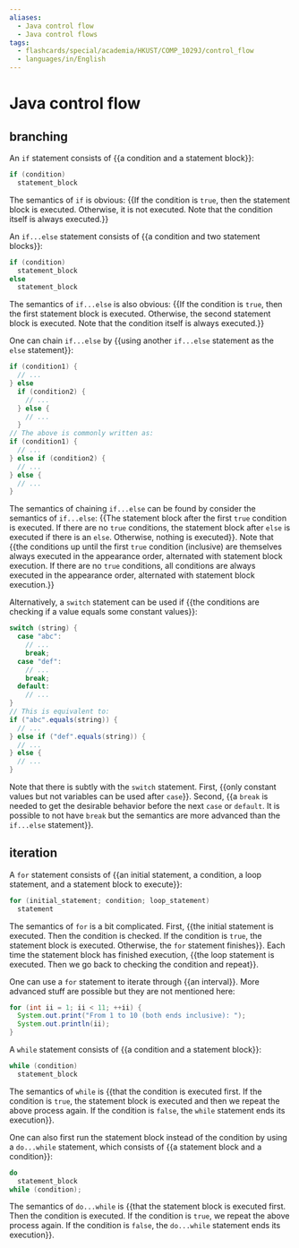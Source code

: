 ```yaml
---
aliases:
  - Java control flow
  - Java control flows
tags:
  - flashcards/special/academia/HKUST/COMP_1029J/control_flow
  - languages/in/English
---
```


# Java control flow

## branching

An `if` statement consists of {{a condition and a statement block}}: <!--SR:!2024-02-18,14,290-->

```Java
if (condition)
  statement_block
```

The semantics of `if` is obvious: {{If the condition is `true`, then the statement block is executed. Otherwise, it is not executed. Note that the condition itself is always executed.}} <!--SR:!2024-02-17,13,290-->

An `if...else` statement consists of {{a condition and two statement blocks}}: <!--SR:!2024-02-20,16,290-->

```Java
if (condition)
  statement_block
else
  statement_block
```

The semantics of `if...else` is also obvious: {{If the condition is `true`, then the first statement block is executed. Otherwise, the second statement block is executed. Note that the condition itself is always executed.}} <!--SR:!2024-02-20,16,290-->

One can chain `if...else` by {{using another `if...else` statement as the `else` statement}}: <!--SR:!2024-02-21,17,290-->

```Java
if (condition1) {
  // ...
} else
  if (condition2) {
    // ...
  } else {
    // ...
  }
// The above is commonly written as:
if (condition1) {
  // ...
} else if (condition2) {
  // ...
} else {
  // ...
}
```

The semantics of chaining `if...else` can be found by consider the semantics of `if...else`: {{The statement block after the first `true` condition is executed. If there are no `true` conditions, the statement block after `else` is executed if there is an `else`. Otherwise, nothing is executed}}. Note that {{the conditions up until the first `true` condition (inclusive) are themselves always executed in the appearance order, alternated with statement block execution. If there are no `true` conditions, all conditions are always executed in the appearance order, alternated with statement block execution.}} <!--SR:!2024-03-21,37,290!2024-02-23,18,301-->

Alternatively, a `switch` statement can be used if {{the conditions are checking if a value equals some constant values}}: <!--SR:!2024-02-18,14,290-->

```Java
switch (string) {
  case "abc":
    // ...
    break;
  case "def":
    // ...
    break;
  default:
    // ...
}
// This is equivalent to:
if ("abc".equals(string)) {
  // ...
} else if ("def".equals(string)) {
  // ...
} else {
  // ...
}
```

Note that there is subtly with the `switch` statement. First, {{only constant values but not variables can be used after `case`}}. Second, {{a `break` is needed to get the desirable behavior before the next `case` or `default`. It is possible to not have `break` but the semantics are more advanced than the `if...else` statement}}. <!--SR:!2024-04-03,47,290!2024-02-19,15,290-->

## iteration

A `for` statement consists of {{an initial statement, a condition, a loop statement, and a statement block to execute}}: <!--SR:!2024-02-21,17,290-->

```Java
for (initial_statement; condition; loop_statement)
  statement
```

The semantics of `for` is a bit complicated. First, {{the initial statement is executed. Then the condition is checked. If the condition is `true`, the statement block is executed. Otherwise, the `for` statement finishes}}. Each time the statement block has finished execution, {{the loop statement is executed. Then we go back to checking the condition and repeat}}. <!--SR:!2024-02-21,17,290!2024-02-17,13,290-->

One can use a `for` statement to iterate through {{an interval}}. More advanced stuff are possible but they are not mentioned here: <!--SR:!2024-02-19,15,290-->

```Java
for (int ii = 1; ii < 11; ++ii) {
  System.out.print("From 1 to 10 (both ends inclusive): ");
  System.out.println(ii);
}
```

A `while` statement consists of {{a condition and a statement block}}: <!--SR:!2024-02-17,13,290-->

```Java
while (condition)
  statement_block
```

The semantics of `while` is {{that the condition is executed first. If the condition is `true`, the statement block is executed and then we repeat the above process again. If the condition is `false`, the `while` statement ends its execution}}. <!--SR:!2024-02-20,16,290-->

One can also first run the statement block instead of the condition by using a `do...while` statement, which consists of {{a statement block and a condition}}: <!--SR:!2024-02-18,14,290-->

```Java
do
  statement_block
while (condition);
```

The semantics of `do...while` is {{that the statement block is executed first. Then the condition is executed. If the condition is `true`, we repeat the above process again. If the condition is `false`, the `do...while` statement ends its execution}}. <!--SR:!2024-04-02,47,290-->
